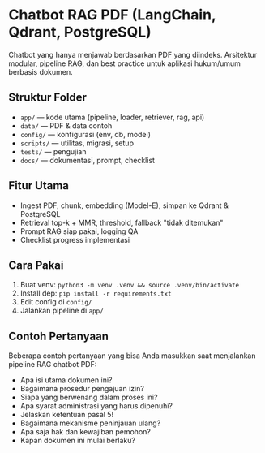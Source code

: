 # Chatbot RAG PDF (LangChain, Qdrant, PostgreSQL)

Chatbot yang hanya menjawab berdasarkan PDF yang diindeks. Arsitektur modular, pipeline RAG, dan best practice untuk aplikasi hukum/umum berbasis dokumen.

## Struktur Folder

- `app/` — kode utama (pipeline, loader, retriever, rag, api)
- `data/` — PDF & data contoh
- `config/` — konfigurasi (env, db, model)
- `scripts/` — utilitas, migrasi, setup
- `tests/` — pengujian
- `docs/` — dokumentasi, prompt, checklist

## Fitur Utama
- Ingest PDF, chunk, embedding (Model-E), simpan ke Qdrant & PostgreSQL
- Retrieval top-k + MMR, threshold, fallback "tidak ditemukan"
- Prompt RAG siap pakai, logging QA
- Checklist progress implementasi

## Cara Pakai
1. Buat venv: `python3 -m venv .venv && source .venv/bin/activate`
2. Install dep: `pip install -r requirements.txt`
3. Edit config di `config/`
4. Jalankan pipeline di `app/`

## Contoh Pertanyaan
Beberapa contoh pertanyaan yang bisa Anda masukkan saat menjalankan pipeline RAG chatbot PDF:
- Apa isi utama dokumen ini?
- Bagaimana prosedur pengajuan izin?
- Siapa yang berwenang dalam proses ini?
- Apa syarat administrasi yang harus dipenuhi?
- Jelaskan ketentuan pasal 5!
- Bagaimana mekanisme peninjauan ulang?
- Apa saja hak dan kewajiban pemohon?
- Kapan dokumen ini mulai berlaku?

